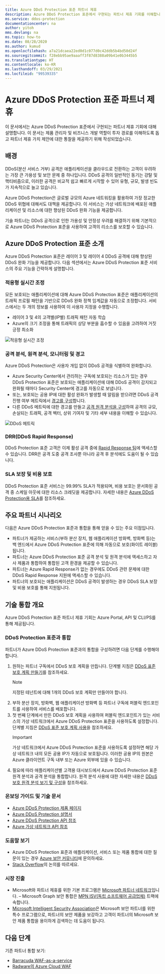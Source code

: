 ```yaml
---
title: Azure DDoS Protection 표준 파트너 제휴
description: Azure DDoS Protection 표준에서 구현되는 파트너 제휴 기회를 이해합니다.
ms.service: ddos-protection
documentationcenter: na
author: yitoh
mms.devlang: na
ms.topic: how-to
ms.date: 08/28/2020
ms.author: kumud
ms.openlocfilehash: a7a21dcaea22ed0d1c077d0c42ddb5b4bd50d24f
ms.sourcegitcommit: f28ebb95ae9aaaff3f87d8388a09b41e0b3445b5
ms.translationtype: HT
ms.contentlocale: ko-KR
ms.lasthandoff: 03/29/2021
ms.locfileid: "99539335"
---
```

# <a name="partnering-with-azure-ddos-protection-standard"></a>Azure DDoS Protection 표준 파트너 제휴
이 문서에서는 Azure DDoS Protection 표준에서 구현되는 파트너 제휴 기회에 대해 설명합니다. 이 문서는 제품 관리자 및 비즈니스 개발 역할이 투자 경로를 이해하도록 돕고 파트너 제휴 가치 제안에 대한 통찰을 제공하기 위해 작성되었습니다.

## <a name="background"></a>배경
DDoS(분산 서비스 거부) 공격은 애플리케이션을 클라우드로 전환하는 고객이 우려하는 가장 큰 가용성 및 보안 문제 중 하나입니다. DDoS 공격의 일반적인 동기는 강탈 및 핵티비즘으로, 이러한 공격은 비교적 쉽고 빠르게 시작할 수 있어 유형, 규모, 발생 빈도가 지속적으로 늘고 있습니다.

Azure DDoS Protection은 글로벌 규모의 Azure 네트워킹을 활용하여 가장 정교한 DDoS 위협에 대해서도 대책을 제공합니다. 이 서비스는 가상 네트워크에 배포된 애플리케이션 및 리소스에 대한 향상된 DDoS 완화 기능을 제공합니다.

기술 파트너는 DDoS 공격으로 인한 가용성 및 안정성 우려를 해결하기 위해 기본적으로 Azure DDoS Protection 표준을 사용하여 고객의 리소스를 보호할 수 있습니다.

## <a name="introduction-to-azure-ddos-protection-standard"></a>Azure DDoS Protection 표준 소개
Azure DDoS Protection 표준은 레이어 3 및 레이어 4 DDoS 공격에 대해 향상된 DDoS 완화 기능을 제공합니다. 다음 섹션에서는 Azure DDoS Protection 표준 서비스의 주요 기능을 간략하게 설명합니다.

### <a name="adaptive-real-time-tuning"></a>적응형 실시간 조정
모든 보호되는 애플리케이션에 대해 Azure DDoS Protection 표준은 애플리케이션의 트래픽 프로필 패턴을 기반으로 DDoS 완화 정책 임계값을 자동으로 조정합니다. 서비스에서는 두 개의 정보를 사용하여 이 사용자 지정을 수행합니다.

- 레이어 3 및 4의 고객별(IP별) 트래픽 패턴 자동 학습
- Azure의 크기 조정을 통해 트래픽의 상당 부분을 흡수할 수 있음을 고려하여 거짓 긍정 최소화

![적응형 실시간 조정](./media/ddos-protection-partner-onboarding/real-time-tuning.png)

### <a name="attack-analytics-telemetry-monitoring-and-alerting"></a>공격 분석, 원격 분석, 모니터링 및 경고
Azure DDoS Protection은 사용자 개입 없이 DDoS 공격을 식별하여 완화합니다.

- Azure Security Center에서 관리하는 구독에 보호되는 리소스가 있는 경우 DDoS Protection 표준은 보호되는 애플리케이션에 대해 DDoS 공격이 감지되고 완화될 때마다 Security Center에 경고를 자동으로 보냅니다.
- 또는, 보호되는 공용 IP에 대한 활성 완화가 발생할 때 알림을 받으려면 DDoS 공격 진행 여부 메트릭에서 [경고를 구성](alerts.md)합니다.
- 다른 DDoS 메트릭에 대한 경고를 만들고 [공격 원격 분석을 구성](telemetry.md)하여 공격의 규모, 손실되는 트래픽, 공격 벡터, 상위 기여자 및 기타 세부 내용을 이해할 수 있습니다.

![DDoS 메트릭](./media/ddos-protection-partner-onboarding/ddos-metrics.png)

### <a name="ddos-rapid-response-drr"></a>DRR(DDoS Rapid Response)
DDoS Protection 표준 고객은 이제 활성 공격 중에 [Rapid Response 팀](ddos-rapid-response.md)에 액세스할 수 있습니다. DRR은 공격 도중 공격 조사뿐 아니라 공격 후 분석에도 도움이 될 수 있습니다.

### <a name="sla-guarantee-and-cost-protection"></a>SLA 보장 및 비용 보호
DDoS Protection 표준 서비스는 99.99% SLA가 적용되며, 비용 보호는 문서화된 공격 중 스케일 아웃에 대한 리소스 크레딧을 제공합니다. 자세한 내용은 [Azure DDoS Protection용 SLA](https://azure.microsoft.com/support/legal/sla/ddos-protection/v1_0/)를 참조하세요.

## <a name="featured-partner-scenarios"></a>주요 파트너 시나리오
다음은 Azure DDoS Protection 표준과 통합을 통해 얻을 수 있는 주요 이점입니다.

- 파트너가 제공하는 서비스(부하 분산 장치, 웹 애플리케이션 방화벽, 방화벽 등)는 백 엔드에서 Azure DDoS Protection 표준에 의해 자동으로 보호(화이트 레이블)됩니다.
- 파트너는 Azure DDoS Protection 표준 공격 분석 및 원격 분석에 액세스하고 자사 제품과 통합하여 통합된 고객 환경을 제공할 수 있습니다.  
- 파트너는 Azure Rapid Response가 없는 경우에도 DDoS 관련 문제에 대한 DDoS Rapid Response 지원에 액세스할 수 있습니다.
- 파트너의 보호되는 애플리케이션은 DDoS 공격이 발생하는 경우 DDoS SLA 보장 및 비용 보호를 통해 지원됩니다.

## <a name="technical-integration-overview"></a>기술 통합 개요
Azure DDoS Protection 표준 파트너 제휴 기회는 Azure Portal, API 및 CLI/PS를 통해 제공됩니다.

### <a name="integrate-with-ddos-protection-standard"></a>DDoS Protection 표준과 통합
파트너가 Azure DDoS Protection 표준과의 통합을 구성하려면 다음 단계를 수행해야 합니다.
1. 원하는 파트너 구독에서 DDoS 보호 계획을 만듭니다. 단계별 지침은 [DDoS 표준 보호 계획 만들기](manage-ddos-protection.md#create-a-ddos-protection-plan)를 참조하세요.
   > [!NOTE]
   > 지정된 테넌트에 대해 1개의 DDoS 보호 계획만 만들어야 합니다. 
2. 부하 분산 장치, 방화벽, 웹 애플리케이션 방화벽 등 파트너 구독에 퍼블릭 엔드포인트를 사용하여 서비스를 배포합니다. 
3. 첫 번째 단계에서 만든 DDoS 보호 계획을 사용하여 퍼블릭 엔드포인트가 있는 서비스의 가상 네트워크에서 Azure DDoS Protection 표준을 사용하도록 설정합니다. 단계별 지침은 [DDoS 표준 보호 계획 사용](manage-ddos-protection.md#enable-ddos-protection-for-an-existing-virtual-network)을 참조하세요.
   > [!IMPORTANT] 
   > 가상 네트워크에서 Azure DDoS Protection 표준을 사용하도록 설정하면 해당 가상 네트워크 내의 모든 공용 IP가 자동으로 보호됩니다. 이러한 공용 IP의 원본은 Azure 클라이언트 구독 내부 또는 Azure 외부에 있을 수 있습니다. 
4. 필요에 따라 애플리케이션별 고객용 대시보드에서 Azure DDoS Protection 표준 원격 분석과 공격 분석을 통합합니다. 원격 분석 사용에 대한 자세한 내용은 [DDoS 보호 원격 분석 보기 및 구성](telemetry.md)을 참조하세요. 

### <a name="onboarding-guides-and-technical-documentation"></a>온보딩 가이드 및 기술 문서

- [Azure DDoS Protection 제품 페이지](https://azure.microsoft.com/services/ddos-protection/)
- [Azure DDoS Protection 설명서](ddos-protection-overview.md)
- [Azure DDoS Protection API 참조](/rest/api/virtualnetwork/ddosprotectionplans)
- [Azure 가상 네트워크 API 참조](/rest/api/virtualnetwork/virtualnetworks)

### <a name="get-help"></a>도움말 보기

- Azure DDoS Protection 표준과 애플리케이션, 서비스 또는 제품 통합에 대한 질문이 있는 경우 [Azure 보안 커뮤니티](https://techcommunity.microsoft.com/t5/security-identity/bd-p/Azure-Security)에 문의하세요.
- [Stack Overflow](https://stackoverflow.com/tags/azure-ddos/)의 논의를 따르세요.

### <a name="get-to-market"></a>시장 진출

- Microsoft와 파트너 제휴를 위한 기본 프로그램은 [Microsoft 파트너 네트워크](https://partner.microsoft.com/)입니다. – Microsoft Graph 보안 통합은 [MPN ISV(독립 소프트웨어 공급업체)](https://partner.microsoft.com/saas-solution-guide) 트랙에 속합니다.
- [Microsoft Intelligent Security Association](https://www.microsoft.com/security/business/intelligent-security-association?rtc=1)은 Microsoft 보안 파트너를 위한 특수 프로그램으로, 파트너의 보안 제품을 보강하고 고객이 파트너의 Microsoft 보안 제품 통합을 용이하게 검색하는 데 도움이 됩니다.

## <a name="next-steps"></a>다음 단계
기존 파트너 통합 보기:

- [Barracuda WAF-as-a-service](https://www.barracuda.com/waf-as-a-service)
- [Radware의 Azure Cloud WAF](https://www.radware.com/resources/microsoft-azure/)
